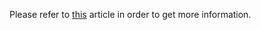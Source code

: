 Please refer to [this][1] article in order to get more information.


  [1]: http://nicusor.org.md/iterseg